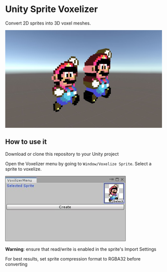 # Unity Sprite Voxelizer

Convert 2D sprites into 3D voxel meshes.

<img src="./Docs/example.jpg" data-canonical-src="./Docs/example.jpg" width="500"/>

## How to use it

Download or clone this repository to your Unity project

Open the Voxelizer menu by going to `Window/Voxelize Sprite`. Select a sprite to voxelize.

<img src="./Docs/menu.jpg" data-canonical-src="./Docs/menu.jpg"/>

**Warning**: ensure that read/write is enabled in the sprite's Import Settings

For best results, set sprite compression format to RGBA32 before converting

